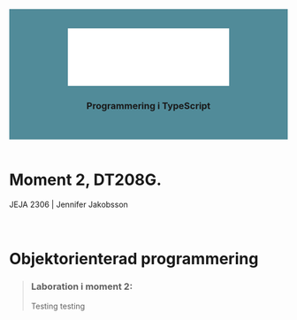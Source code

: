 <div align="center" style="background-color: #518b99; padding: 2.5em;">
<img src="src/images/logo_jeja.svg">
<br>

### Programmering i TypeScript
</div>
<br>

# Moment 2, DT208G.
JEJA 2306 | Jennifer Jakobsson
<br>
<br>
<br>

# Objektorienterad programmering

>### Laboration i moment 2:
> Testing testing
